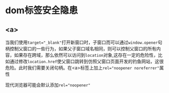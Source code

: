 # dom标签安全隐患

## \<a\>

当我们使用`target="_blank"`打开新窗口时，子窗口而可以通过`window.opener`句柄控制父窗口的一些行为，如果父子窗口域名相同，则可以控制父窗口的所有内容，如果存在跨域，那么依然可以访问到`location`对象,这存在一定的危险性，比如通过修改`location.href`使父窗口跳转到仿照父窗口页面开发的钓鱼网站，这很危险。此时我们需要关闭句柄。在\<a\>标签上加上`rel="noopener noreferrer"`属性

现代浏览器可能会默认添加`rel="noopener"`
